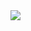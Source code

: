 <img src="https://github-readme-stats.vercel.app/api?username=subediaakash&show_icons=true&show=reviews,prs_merged,prs_merged_percentage&theme=dark" />
